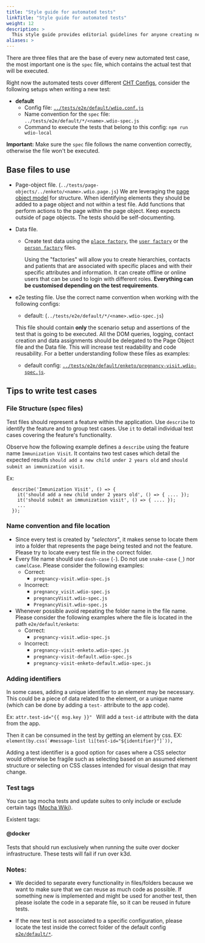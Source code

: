 ```yaml
---
title: "Style guide for automated tests"
linkTitle: "Style guide for automated tests"
weight: 12
description: >
  This style guide provides editorial guidelines for anyone creating new automated test cases for the CHT-Core.
aliases: >
---
```


There are three files that are the base of every new automated test case, the most important one is the `spec` file, which contains the actual test that will be executed.

Right now the automated tests cover different [CHT Configs](https://github.com/medic/cht-core/tree/master/config), consider the following setups when writing a new test:
- **default**
  - Config file: [`../tests/e2e/default/wdio.conf.js`](https://github.com/medic/cht-core/blob/master/tests/e2e/default/wdio.conf.js)
  - Name convention for the `spec` file: `../tests/e2e/default/*/<name>.wdio-spec.js`
  - Command to execute the tests that belong to this config:  `npm run wdio-local`

**Important:** Make sure the `spec` file follows the name convention correctly, otherwise the file won't be executed.

## Base files to use

- Page-object file. (`../tests/page-objects/../enketo/<name>.wdio.page.js`)
  We are leveraging the [page object model](https://www.thoughtworks.com/insights/blog/using-page-objects-overcome-protractors-shortcomings) for structure. When identifying elements they should be added to a page object and not within a test file. Add functions that perform actions to the page within the page object. Keep expects outside of page objects. The tests should be self-documenting.

- Data file.
    - Create test data using the [`place factory`](https://github.com/medic/cht-core/blob/master/tests/factories/cht/contacts/place.js), the [`user factory`](https://github.com/medic/cht-core/blob/master/tests/factories/cht/users/users.js) or the [`person factory`](https://github.com/medic/cht-core/blob/master/tests/factories/cht/contacts/person.js) files.

      Using the "factories" will allow you to create hierarchies, contacts and patients that are associated with specific places and with their specific attributes and information. It can create offline or online users that can be used to login with different roles. **Everything can be customised depending on the test requirements**.

- e2e testing file. Use the correct name convention when working with the following configs:
    - default: (`../tests/e2e/default/*/<name>.wdio-spec.js`)

  This file should contain **only** the scenario setup and assertions of the test that is going to be executed. All the DOM queries, logging, contact creation and data assignments should be delegated to the Page Object file and the Data file. This will increase test readability and code reusability. For a better understanding follow these files as examples:
    - default config: [`../tests/e2e/default/enketo/pregnancy-visit.wdio-spec.js`](https://github.com/medic/cht-core/blob/master/tests/e2e/default/enketo/pregnancy-visit.wdio-spec.js).

## Tips to write test cases
### File Structure (spec files)

Test files should represent a feature within the application. Use `describe` to identify the feature and to group test cases. Use `it` to detail individual test cases covering the feature's functionality.

Observe how the following example defines a `describe` using the feature name `Immunization Visit`. It contains two test cases which detail the expected results `should add a new child under 2 years old` and `should submit an immunization visit`.

Ex:
```
  describe('Immunization Visit', () => {
    it('should add a new child under 2 years old', () => { .... });
    it('should submit an immunization visit', () => { .... });
    ...
  });
```

### Name convention and file location

- Since every test is created by _"selectors"_, it makes sense to locate them into a folder that represents the page being tested and not the feature. Please try to locate every test file in the correct folder.
- Every file name should use `dash-case` (`-`). Do not use `snake-case` (`_`) nor `camelCase`. Please consider the following examples:
    - Correct:
        - `pregnancy-visit.wdio-spec.js`
    - Incorrect:
        - `pregnancy_visit.wdio-spec.js`
        - `pregnancyVisit.wdio-spec.js`
        - `PregnancyVisit.wdio-spec.js`
- Whenever possible avoid repeating the folder name in the file name. Please consider the following examples where the file is located in the path `e2e/default/enketo`:
    - Correct:
        - `pregnancy-visit.wdio-spec.js`
    - Incorrect:
        - `pregnancy-visit-enketo.wdio-spec.js`
        - `pregnancy-visit-default.wdio-spec.js`
        - `pregnancy-visit-enketo-default.wdio-spec.js`

### Adding identifiers
In some cases, adding a unique identifier to an element may be necessary. This could be a piece of data related to the element, or a unique name (which can be done by adding a `test-` attribute to the app code).

Ex:  `attr.test-id="{{ msg.key }}" ` Will add a `test-id` attribute with the data from the app.

Then it can be consumed in the test by getting an element by css. EX: ``element(by.css(`#message-list li[test-id="${identifier}"]`)),``

Adding a test identifier is a good option for cases where a CSS selector would otherwise be fragile such as selecting based on an assumed element structure or selecting on CSS classes intended for visual design that may change.

### Test tags
You can tag mocha tests and update suites to only include or exclude certain tags ([Mocha Wiki](https://github.com/mochajs/mocha/wiki/Tagging)).

Existent tags:
#### @docker
Tests that should run exclusively when running the suite over docker infrastructure. These tests will fail if run over k3d.

### Notes:

* We decided to separate every functionality in files/folders because we want to make sure that we can reuse as much code as possible. If something new is implemented and might be used for another test, then please isolate the code in a separate file, so it can be reused in future tests.

* If the new test is not associated to a specific configuration, please locate the test inside the correct folder of the default config [`e2e/default/*`](https://github.com/medic/cht-core/tree/master/tests/e2e/default). 
